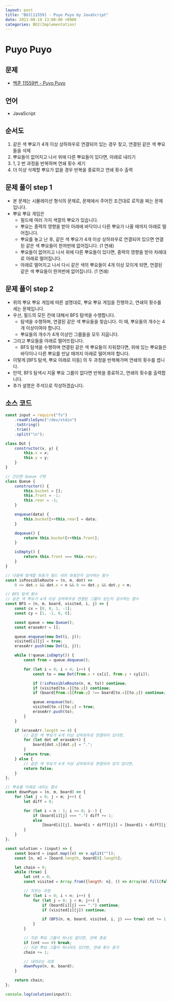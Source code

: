 ```yaml
---
layout: post
title: "BOJ[11559] - Puyo Puyo by JavaScript"
date: 2021-08-19 13:00:00 +0900
categories: BOJ(Implementation)
---
```


# Puyo Puyo

## 문제

- [백준 11559번 - Puyo Puyo](https://www.acmicpc.net/problem/11559)

## 언어

- JavaScript

## 순서도

1. 같은 색 뿌요가 4개 이상 상하좌우로 연결되어 있는 경우 찾고, 연결된 같은 색 뿌요들을 삭제
2. 뿌요들이 없어지고 나서 위에 다른 뿌요들이 있다면, 아래로 내리기
3. 1, 2 번 과정을 반복하며 연쇄 횟수 세기
4. 더 이상 삭제할 뿌요가 없을 경우 반복을 종료하고 연쇄 횟수 출력

## 문제 풀이 step 1

- 본 문제는 시뮬레이션 형식의 문제로, 문제에서 주어진 조건대로 로직을 짜는 문제입니다.
- 뿌요 뿌요 게임은
  - 필드에 여러 가지 색깔의 뿌요가 있습니다.
  - 뿌요는 중력의 영향을 받아 아래에 바닥이나 다른 뿌요가 나올 때까지 아래로 떨어집니다.
  - 뿌요를 놓고 난 후, 같은 색 뿌요가 4개 이상 상하좌우로 연결되어 있으면 연결된 같은 색 뿌요들이 한꺼번에 없어집니다. (1 연쇄)
  - 뿌요들이 없어지고 나서 위에 다른 뿌요들이 있다면, 중력의 영향을 받아 차례대로 아래로 떨어집니다.
  - 아래로 떨어지고 나서 다시 같은 색의 뿌요들이 4개 이상 모이게 되면, 연결된 같은 색 뿌요들이 한꺼번에 없어집니다. (1 연쇄)

## 문제 풀이 step 2

- 위의 뿌요 뿌요 게임에 따른 설명대로, 뿌요 뿌요 게임을 진행하고, 연쇄의 횟수를 세는 문제입니다.
- 우선, 필드의 모든 칸에 대해서 BFS 탐색을 수행합니다.
  - 탐색을 수행하며, 연결된 같은 색 뿌요들을 찾습니다. 이 때, 뿌요들의 개수는 4개 이상이여야 합니다.
  - 뿌요들의 개수가 4개 이상인 그룹들을 모두 지웁니다.
- 그리고 뿌요들을 아래로 떨어뜨립니다.
  - BFS 탐색을 수행하며 연결된 같은 색 뿌요들이 지워졌다면, 위에 있는 뿌요들은 바닥이나 다른 뿌요를 만날 때까지 아래로 떨어져야 합니다.
- 이렇게 [BFS 탐색, 뿌요 아래로 이동] 의 두 과정을 반복해가며 연쇄의 횟수를 셉니다.
- 만약, BFS 탐색시 지울 뿌요 그룹이 없다면 반복을 종료하고, 연쇄의 횟수를 출력합니다.
- 추가 설명은 주석으로 작성하겠습니다.

## 소스 코드

```javascript
const input = require("fs")
	.readFileSync("/dev/stdin")
	.toString()
	.trim()
	.split("\n");

class Dot {
	constructor(x, y) {
		this.x = x;
		this.y = y;
	}
}

// 간단한 Queue 구현
class Queue {
	constructor() {
		this.bucket = [];
		this.front = -1;
		this.rear = -1;
	}

	enqueue(data) {
		this.bucket[++this.rear] = data;
	}

	dequeue() {
		return this.bucket[++this.front];
	}

	isEmpty() {
		return this.front === this.rear;
	}
}

// 다음에 탐색할 좌표가 필드 내의 좌표인지 검사하는 함수
const isPossibleRoute = (n, m, dot) =>
	0 <= dot.x && dot.x < n && 0 <= dot.y && dot.y < m;

// BFS 탐색 함수
// 같은 색 뿌요가 4개 이상 상하좌우로 연결된 그룹이 있는지 검사하는 함수
const BFS = (n, m, board, visited, i, j) => {
	const cx = [0, 0, 1, -1];
	const cy = [1, -1, 0, 0];

	const queue = new Queue();
	const eraseArr = [];

	queue.enqueue(new Dot(i, j));
	visited[i][j] = true;
	eraseArr.push(new Dot(i, j));

	while (!queue.isEmpty()) {
		const from = queue.dequeue();

		for (let i = 0; i < 4; i++) {
			const to = new Dot(from.x + cx[i], from.y + cy[i]);

			if (!isPossibleRoute(n, m, to)) continue;
			if (visited[to.x][to.y]) continue;
			if (board[from.x][from.y] !== board[to.x][to.y]) continue;

			queue.enqueue(to);
			visited[to.x][to.y] = true;
			eraseArr.push(to);
		}
	}

	if (eraseArr.length >= 4) {
		// 같은 색 뿌요가 4개 이상 상하좌우로 연결되어 있다면,
		for (let dot of eraseArr) {
			board[dot.x][dot.y] = ".";
		}
		return true;
	} else {
		// 같은 색 부요가 4개 이상 상하좌우로 연결되어 있지 않다면,
		return false;
	}
};

// 뿌요를 아래로 내리는 함수
const downPuyo = (n, m, board) => {
	for (let j = 0; j < m; j++) {
		let diff = 0;

		for (let i = n - 1; i >= 0; i--) {
			if (board[i][j] === ".") diff += 1;
			else
				[board[i][j], board[i + diff][j]] = [board[i + diff][j], board[i][j]];
		}
	}
};

const solution = (input) => {
	const board = input.map((v) => v.split(""));
	const [n, m] = [board.length, board[0].length];

	let chain = 0;
	while (true) {
		let cnt = 0;
		const visited = Array.from({length: n}, () => Array(m).fill(false));

		// 지우는 과정
		for (let i = 0; i < n; i++) {
			for (let j = 0; j < m; j++) {
				if (board[i][j] === ".") continue;
				if (visited[i][j]) continue;

				if (BFS(n, m, board, visited, i, j) === true) cnt += 1;
			}
		}

		// 지운 뿌요 그룹이 하나도 없다면, 반복 종료
		if (cnt === 0) break;
		// 지운 뿌요 그룹이 하나라도 있다면, 연쇄 횟수 증가
		chain += 1;

		// 내려오는 과정
		downPuyo(n, m, board);
	}

	return chain;
};

console.log(solution(input));
```
